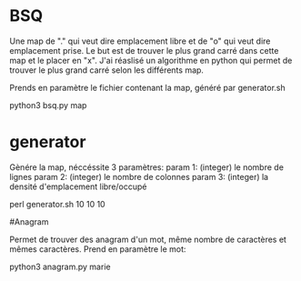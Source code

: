 # BSQ

Une map de "." qui veut dire emplacement libre et de "o" qui veut dire emplacement prise. Le but est de trouver le plus grand carré dans cette map et le placer en "x". J'ai réaslisé un algorithme en python qui permet de trouver le plus grand carré selon les différents map.

Prends en paramètre le fichier contenant la map, généré par generator.sh

python3 bsq.py map

# generator

Gènére la map, néccéssite 3 paramètres: 
param 1: (integer) le nombre de lignes
param 2: (integer) le nombre de colonnes
param 3: (integer) la densité d'emplacement libre/occupé

perl generator.sh 10 10 10

#Anagram

Permet de trouver des anagram d'un mot, même nombre de caractères et mêmes caractères.
Prend en paramètre le mot:

python3 anagram.py marie

